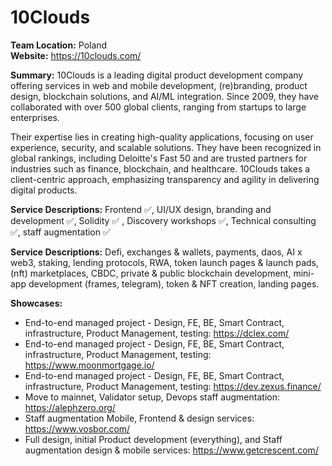 # 10Clouds
**Team Location:** Poland <br />
**Website:** https://10clouds.com/ 

**Summary:** 
10Clouds is a leading digital product development company offering services in web and mobile development, (re)branding, product design, blockchain solutions, and AI/ML integration. Since 2009, they have collaborated with over 500 global clients, ranging from startups to large enterprises. 

Their expertise lies in creating high-quality applications, focusing on user experience, security, and scalable solutions. They have been recognized in global rankings, including Deloitte's Fast 50 and are trusted partners for industries such as finance, blockchain, and healthcare. 10Clouds takes a client-centric approach, emphasizing transparency and agility in delivering digital products.

**Service Descriptions:** 
Frontend  ✅, UI/UX design, branding and development ✅, Solidity  ✅ , Discovery workshops ✅, Technical consulting ✅, staff augmentation ✅

**Service Descriptions:**
Defi, exchanges & wallets, payments, daos, AI x web3, staking, lending protocols, RWA, token launch pages & launch pads, (nft) marketplaces, CBDC, private & public blockchain development, mini-app development (frames, telegram), token & NFT creation, landing pages.

**Showcases:** 

* End-to-end managed project - Design, FE, BE, Smart Contract, infrastructure, Product Management, testing: https://dclex.com/
* End-to-end managed project - Design, FE, BE, Smart Contract, infrastructure, Product Management, testing: https://www.moonmortgage.io/
* End-to-end managed project - Design, FE, BE, Smart Contract, infrastructure, Product Management, testing: https://dev.zexus.finance/
* Move to mainnet, Validator setup, Devops staff augmentation: https://alephzero.org/ 
* Staff augmentation Mobile, Frontend & design services: https://www.vosbor.com/
* Full design, initial Product development (everything), and Staff augmentation design & mobile services: https://www.getcrescent.com/  
